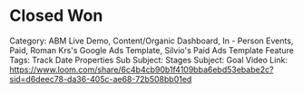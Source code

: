 # Closed Won

Category: ABM Live Demo, Content/Organic Dashboard, In - Person Events, Paid, Roman Krs's Google Ads Template, Silvio's Paid Ads Template
Feature Tags: Track Date Properties
Sub Subject: Stages
Subject: Goal
Video Link: https://www.loom.com/share/6c4b4cb90b1f4109bba6ebd53ebabe2c?sid=d6deec78-da36-405c-ae68-72b508bb01ed
